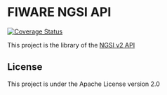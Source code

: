 # FIWARE NGSI API

[![Coverage Status](https://coveralls.io/repos/github/Orange-OpenSource/fiware-ngsi2-api/badge.svg?branch=master)](https://coveralls.io/github/Orange-OpenSource/fiware-ngsi2-api?branch=master)

This project is the library of the [NGSI v2 API](http://telefonicaid.github.io/fiware-orion/api/v2/)

## License

This project is under the Apache License version 2.0 
